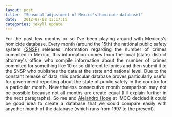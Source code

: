```yaml
---
layout: post
title:  "Seasonal adjustment of Mexico's homicide database1"
date:   2012-07-02 13:17:15
categories: jekyll update
---
```


<p align="justify"> For the past few months or so I've been playing around with Mexicos's homicide database. Every month (around the 15th) the national public safety system <a href="http://www.secretariadoejecutivo.gob.mx/">(SNSP)</a> releases information regarding the number of crimes commited in Mexico, this information comes from the local (state) district attorney's office who compile information about the number of crimes commited for something like 10 or so different fellonies and then submit it to the SNSP who publishes the data at the state and national level. Due to the constant release of data, this particular database proves particularly useful for government reporting about the state of public safety in the country for a particular month. Nevertheless consecutive month comparison may not be possible because not all months are create equal (I'll explain further in the next paragraphs). So me and <a href="http://www.twitter.com/ahope71">Alejandro Hope</a> at IMCO decided it could be good idea to create a database that we could compare easily with anyother month of the database (which runs from 1997 to the present). </p>









